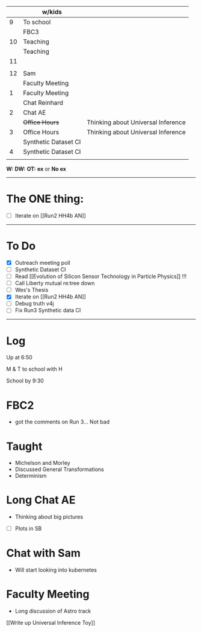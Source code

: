 
|     | w/kids                |                                    |
| --- | --------------------- | ---------------------------------- |
| 9   | To school             |                                    |
|     | FBC3                  |                                    |
| 10  | Teaching              |                                    |
|     | Teaching              |                                    |
| 11  |                       |                                    |
|     |                       |                                    |
| 12  | Sam                   |                                    |
|     | Faculty Meeting       |                                    |
| 1   | Faculty Meeting       |                                    |
|     | Chat Reinhard         |                                    |
| 2   | Chat AE               |                                    |
|     | ~~Office Hours~~      | Thinking about Universal Inference |
| 3   | Office Hours          | Thinking about Universal Inference |
|     | Synthetic Dataset CI  |                                    |
| 4   |  Synthetic Dataset CI |                                    |
|     |                       |                                    |

**W:**
**DW:**
**OT:**
**ex** or **No ex**

---
# The ONE thing: 
- [ ] Iterate on  [[Run2 HH4b AN]]

---
# To Do

- [x] Outreach meeting poll
- [ ]  Synthetic Dataset CI
- [ ] Read [[Evolution of Silicon Sensor Technology in Particle Physics]] !!!
- [ ] Call Liberty mutual re:tree down
- [ ] Wes's Thesis
- [x] Iterate on  [[Run2 HH4b AN]]
- [ ] Debug truth v4j
- [ ] Fix Run3 Synthetic data CI

---

# Log

Up at 6:50 

M & T to school with H 

School by 9:30 

# FBC2
- got the comments on Run 3... Not bad

# Taught
- Michelson and Morley 
- Discussed General Transformations 
- Determinism 

# Long Chat AE
- Thinking about big pictures
- [ ] Plots in SB


# Chat with Sam
- Will start looking into kubernetes

# Faculty Meeting
- Long discussion of Astro track

[[Write up Universal Inference Toy]]

